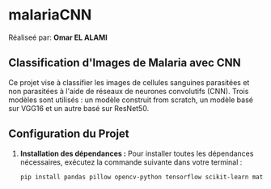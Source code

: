 # malariaCNN
Réaliseé par: **Omar EL ALAMI**

## Classification d'Images de Malaria avec CNN

Ce projet vise à classifier les images de cellules sanguines parasitées et non parasitées à l'aide de réseaux de neurones convolutifs (CNN). Trois modèles sont utilisés : un modèle construit from scratch, un modèle basé sur VGG16 et un autre basé sur ResNet50.

## Configuration du Projet

1. **Installation des dépendances :**
   Pour installer toutes les dépendances nécessaires, exécutez la commande suivante dans votre terminal :
   ```bash
   pip install pandas pillow opencv-python tensorflow scikit-learn matplotlib
